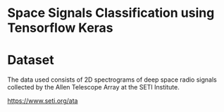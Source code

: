 # Space Signals Classification using Tensorflow Keras
# Dataset
The data used consists of 2D spectrograms of deep space radio signals collected by the Allen Telescope Array at the SETI Institute.

https://www.seti.org/ata
